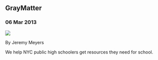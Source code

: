  

## GrayMatter

### 06 Mar 2013

[![](/img/projects/graymatter.png)](http://www.graymatter.it/)

By Jeremy Meyers

We help NYC public high schoolers get resources they need for school.

  
